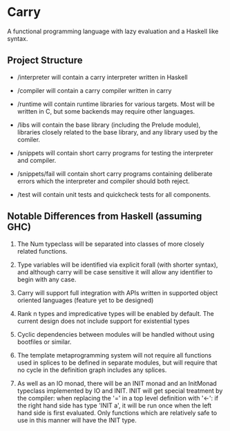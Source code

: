 # Carry

A functional programming language with lazy evaluation and a Haskell like
syntax.

## Project Structure

 * /interpreter will contain a carry interpreter written in Haskell

 * /compiler will contain a carry compiler written in carry

 * /runtime will contain runtime libraries for various targets. Most will be
written in C, but some backends may require other languages.

 * /libs will contain the base library (including the Prelude module), libraries
closely related to the base library, and any library used by the comiler.

 * /snippets will contain short carry programs for testing the interpreter and
compiler.

 * /snippets/fail will contain short carry programs containing deliberate errors
which the interpreter and compiler should both reject.

 * /test will contain unit tests and quickcheck tests for all components.

## Notable Differences from Haskell (assuming GHC)

 1. The Num typeclass will be separated into classes of more closely related
functions.

 2. Type variables will be identified via explicit forall (with shorter syntax),
and although carry will be case sensitive it will allow any identifier to begin
with any case.

 3. Carry will support full integration with APIs written in supported object
oriented languages (feature yet to be designed)

 4. Rank n types and impredicative types will be enabled by default. The current
design does not include support for existential types

 5. Cyclic dependencies between modules will be handled without using bootfiles
or similar.

 6. The template metaprogramming system will not require all functions used in
splices to be defined in separate modules, but will require that no cycle in
the definition graph includes any splices.

 7. As well as an IO monad, there will be an INIT monad and an InitMonad
typeclass implemented by IO and INIT. INIT will get special treatment by the
compiler: when replacing the '=' in a top level definition with '<-': if the
right hand side has type 'INIT a', it will be run once when the left hand side
is first evaluated. Only functions which are relatively safe to use in this
manner will have the INIT type.